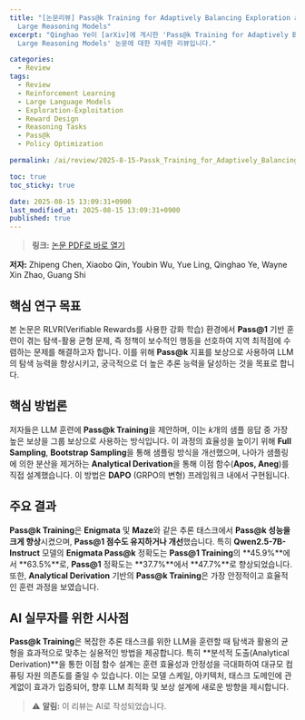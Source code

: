 ```yaml
---
title: "[논문리뷰] Pass@k Training for Adaptively Balancing Exploration and Exploitation of
  Large Reasoning Models"
excerpt: "Qinghao Ye이 [arXiv]에 게시한 'Pass@k Training for Adaptively Balancing Exploration and Exploitation of
  Large Reasoning Models' 논문에 대한 자세한 리뷰입니다."

categories:
  - Review
tags:
  - Review
  - Reinforcement Learning
  - Large Language Models
  - Exploration-Exploitation
  - Reward Design
  - Reasoning Tasks
  - Pass@k
  - Policy Optimization

permalink: /ai/review/2025-8-15-Passk_Training_for_Adaptively_Balancing_Exploration_and_Exploitation_of_Large_Reasoning_Models/

toc: true
toc_sticky: true

date: 2025-08-15 13:09:31+0900
last_modified_at: 2025-08-15 13:09:31+0900
published: true
---
```

> **링크:** [논문 PDF로 바로 열기](https://arxiv.org/abs/2508.10751)

**저자:** Zhipeng Chen, Xiaobo Qin, Youbin Wu, Yue Ling, Qinghao Ye, Wayne Xin Zhao, Guang Shi



## 핵심 연구 목표
본 논문은 RLVR(Verifiable Rewards를 사용한 강화 학습) 환경에서 **Pass@1** 기반 훈련이 겪는 탐색-활용 균형 문제, 즉 정책이 보수적인 행동을 선호하여 지역 최적점에 수렴하는 문제를 해결하고자 합니다. 이를 위해 **Pass@k** 지표를 보상으로 사용하여 LLM의 탐색 능력을 향상시키고, 궁극적으로 더 높은 추론 능력을 달성하는 것을 목표로 합니다.

## 핵심 방법론
저자들은 LLM 훈련에 **Pass@k Training**을 제안하며, 이는 *k*개의 샘플 응답 중 가장 높은 보상을 그룹 보상으로 사용하는 방식입니다. 이 과정의 효율성을 높이기 위해 **Full Sampling**, **Bootstrap Sampling**을 통해 샘플링 방식을 개선했으며, 나아가 샘플링에 의한 분산을 제거하는 **Analytical Derivation**을 통해 이점 함수(**Apos, Aneg**)를 직접 설계했습니다. 이 방법은 **DAPO** (GRPO의 변형) 프레임워크 내에서 구현됩니다.

## 주요 결과
**Pass@k Training**은 **Enigmata** 및 **Maze**와 같은 추론 태스크에서 **Pass@k 성능을 크게 향상**시켰으며, **Pass@1 점수도 유지하거나 개선**했습니다. 특히 **Qwen2.5-7B-Instruct** 모델의 **Enigmata Pass@k** 정확도는 **Pass@1 Training**의 **45.9%**에서 **63.5%**로, **Pass@1** 정확도는 **37.7%**에서 **47.7%**로 향상되었습니다. 또한, **Analytical Derivation** 기반의 **Pass@k Training**은 가장 안정적이고 효율적인 훈련 과정을 보였습니다.

## AI 실무자를 위한 시사점
**Pass@k Training**은 복잡한 추론 태스크를 위한 LLM을 훈련할 때 탐색과 활용의 균형을 효과적으로 맞추는 실용적인 방법을 제공합니다. 특히 **분석적 도출(Analytical Derivation)**을 통한 이점 함수 설계는 훈련 효율성과 안정성을 극대화하여 대규모 컴퓨팅 자원 의존도를 줄일 수 있습니다. 이는 모델 스케일, 아키텍처, 태스크 도메인에 관계없이 효과가 입증되어, 향후 LLM 최적화 및 보상 설계에 새로운 방향을 제시합니다.

> ⚠️ **알림:** 이 리뷰는 AI로 작성되었습니다.